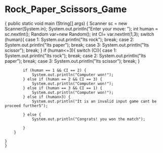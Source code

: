 # Rock_Paper_Scissors_Game
{
    public static void main (String[] args) {
        Scanner sc = new Scanner(System.in);
        System.out.println("Enter your move: ");
        int human = sc.nextInt();
        Random var=new Random();
        int CI= var.nextInt(1,3);
        switch (human){
            case 1:
                System.out.println("Its rock");
                break;
            case 2:
                System.out.println("Its paper");
                break;
            case 3:
                System.out.println("Its scissor");
                break;
        }
        if (human<=3){
            switch (CI){
                case 1:
                    System.out.println("Its rock");
                    break;
                case 2:
                    System.out.println("Its paper");
                    break;
                case 3:
                    System.out.println("Its scissor");
                    break;
        }

            if (human == 1 && CI == 2) {
                System.out.println("Computer won!");
            } else if (human == 2 && CI == 3) {
                System.out.println("Computer won!");
            } else if (human == 3 && CI == 1) {
                System.out.println("Computer won!");
            } else if (human>3) {
                System.out.println("It is an invalid input game cant be proceed further5");

            } else {
                System.out.println("Congrats! you won the match");

            }
        }

    }
    }
